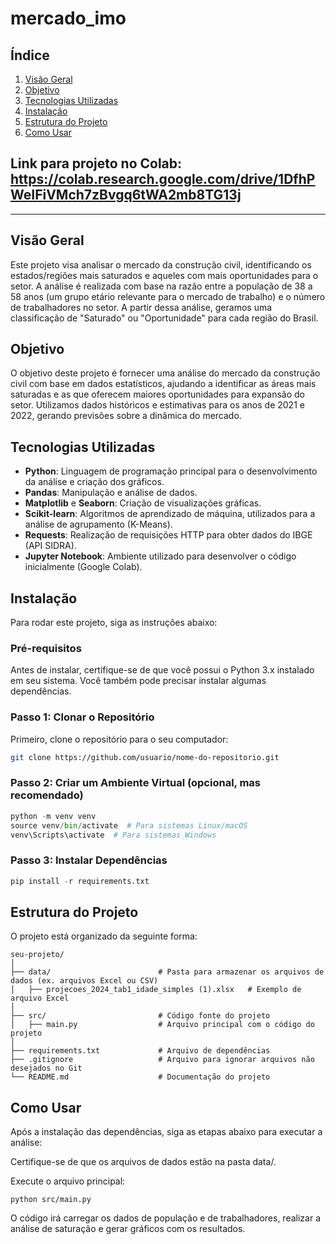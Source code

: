 # mercado_imo

## Índice

1. [Visão Geral](#visão-geral)
2. [Objetivo](#objetivo)
3. [Tecnologias Utilizadas](#tecnologias-utilizadas)
4. [Instalação](#instalação)
5. [Estrutura do Projeto](#estrutura-do-projeto)
6. [Como Usar](#como-usar)

## Link para projeto no Colab: https://colab.research.google.com/drive/1DfhPWeIFiVMch7zBvgq6tWA2mb8TG13j

---

## Visão Geral

Este projeto visa analisar o mercado da construção civil, identificando os estados/regiões mais saturados e aqueles com mais oportunidades para o setor. A análise é realizada com base na razão entre a população de 38 a 58 anos (um grupo etário relevante para o mercado de trabalho) e o número de trabalhadores no setor. A partir dessa análise, geramos uma classificação de "Saturado" ou "Oportunidade" para cada região do Brasil.

## Objetivo

O objetivo deste projeto é fornecer uma análise do mercado da construção civil com base em dados estatísticos, ajudando a identificar as áreas mais saturadas e as que oferecem maiores oportunidades para expansão do setor. Utilizamos dados históricos e estimativas para os anos de 2021 e 2022, gerando previsões sobre a dinâmica do mercado.

## Tecnologias Utilizadas

- **Python**: Linguagem de programação principal para o desenvolvimento da análise e criação dos gráficos.
- **Pandas**: Manipulação e análise de dados.
- **Matplotlib** e **Seaborn**: Criação de visualizações gráficas.
- **Scikit-learn**: Algoritmos de aprendizado de máquina, utilizados para a análise de agrupamento (K-Means).
- **Requests**: Realização de requisições HTTP para obter dados do IBGE (API SIDRA).
- **Jupyter Notebook**: Ambiente utilizado para desenvolver o código inicialmente (Google Colab).

## Instalação

Para rodar este projeto, siga as instruções abaixo:

### Pré-requisitos

Antes de instalar, certifique-se de que você possui o Python 3.x instalado em seu sistema. Você também pode precisar instalar algumas dependências.

### Passo 1: Clonar o Repositório

Primeiro, clone o repositório para o seu computador:

```bash
git clone https://github.com/usuario/nome-do-repositorio.git
```

### Passo 2: Criar um Ambiente Virtual (opcional, mas recomendado)

```python
python -m venv venv
source venv/bin/activate  # Para sistemas Linux/macOS
venv\Scripts\activate  # Para sistemas Windows
```

### Passo 3: Instalar Dependências

```python
pip install -r requirements.txt
```

## Estrutura do Projeto
O projeto está organizado da seguinte forma:

```
seu-projeto/
│
├── data/                        # Pasta para armazenar os arquivos de dados (ex. arquivos Excel ou CSV)
│   ├── projecoes_2024_tab1_idade_simples (1).xlsx   # Exemplo de arquivo Excel
│
├── src/                         # Código fonte do projeto
│   ├── main.py                  # Arquivo principal com o código do projeto
│
├── requirements.txt             # Arquivo de dependências
├── .gitignore                   # Arquivo para ignorar arquivos não desejados no Git
└── README.md                    # Documentação do projeto
```

## Como Usar
Após a instalação das dependências, siga as etapas abaixo para executar a análise:

Certifique-se de que os arquivos de dados estão na pasta data/.

Execute o arquivo principal:
```
python src/main.py
```

O código irá carregar os dados de população e de trabalhadores, realizar a análise de saturação e gerar gráficos com os resultados.
